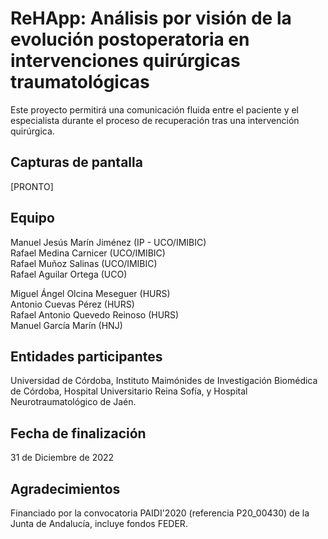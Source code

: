 # ReHApp: Análisis por visión de la evolución postoperatoria en intervenciones quirúrgicas traumatológicas

Este proyecto permitirá una comunicación fluida entre el paciente y el especialista durante el proceso de recuperación tras una intervención quirúrgica.

## Capturas de pantalla
[PRONTO]

## Equipo
Manuel Jesús Marín Jiménez (IP - UCO/IMIBIC)  
Rafael Medina Carnicer (UCO/IMIBIC)   
Rafael Muñoz Salinas (UCO/IMIBIC)  
Rafael Aguilar Ortega (UCO)  

Miguel Ángel Olcina Meseguer (HURS)    
Antonio Cuevas Pérez (HURS)   
Rafael Antonio Quevedo Reinoso (HURS)   
Manuel García Marín (HNJ)  

## Entidades participantes
Universidad de Córdoba, Instituto Maimónides de Investigación Biomédica de Córdoba, Hospital Universitario Reina Sofía, y Hospital Neurotraumatológico de Jaén.

## Fecha de finalización
31 de Diciembre de 2022

## Agradecimientos
Financiado por la convocatoria PAIDI'2020 (referencia P20_00430) de la Junta de Andalucía, incluye fondos FEDER.  
